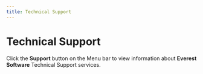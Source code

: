 ```yaml
---
title: Technical Support
---
```


# Technical Support


Click the **Support** button on  the Menu bar to view information about **Everest 
 Software** Technical Support services.
